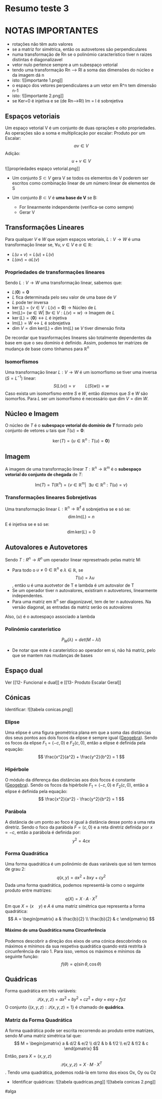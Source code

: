 # Resumo teste 3
# NOTAS IMPORTANTES
- rotações não têm auto valores
- se a matriz for simétrica, então os autovetores são perpendiculares
- numa transformação de Rn se o polinómio característico tiver n raizes distintas é diagonalizavel 
- vetor nulo pertence sempre a um subespaço vetorial
- tendo uma transformação Rn --> Rl a soma das dimensões do núcleo e da imagem dá n
- isto:
![[importante 1.png]]
- o espaço dos vetores perpendiculares a um vetor em R^n tem dimensão n-1
- isto:
![[importante 2.png]]
- se Ker=0 é injetiva e se (de Rn—>Rl) Im = l é sobrejetiva

## Espaços vetoriais
Um espaço vetorial V é um conjunto de duas oprações e oito propriedades. As operações são a soma e multiplicação por escalar:
Produto por um Escalar:
$$ \alpha v \in V $$
Adição:
$$ u + v \in V $$
![[propriedades espaço vetorial.png]]
- Um conjunto $S \subset V$ gera V se todos os elementos de V poderem ser escritos como combinação linear de um número linear de elementos de S

- Um conjunto $B\subset V$ é **uma base de V** se B:
    - For linearmente independente (verifica-se como sempre)
    - Gerar V 

## Transformações Lineares
Para qualquer $V$ e $W$ que sejam espaços vetoriais, $L: V \to W$ é uma transformação linear se, $\forall u, v \in V$ e $\alpha \in \mathbb R$:
- $L(u + v) = L(u) + L(v)$
- $L(\alpha v) = \alpha L(v)$

### Propriedades de transformações lineares
Sendo $L: V \to W$ uma transformação linear, sabemos que:

- $L(\textbf{0}) = \textbf{0}$
- $L$ fica determinada pelo seu valor de uma base de $V$
- $L$ pode ter inversa
- $\ker(L) = \{v\in V: L(v) = \textbf{0} \}$ → Núcleo de $L$
- $\text{Im}(L) =$ $\{w\in W|\ \exists v \in V: L(v) = w \}$ → Imagem de $L$
- $\ker(L) = \{\textbf{0}\} \leftrightarrow L \text{ é injetiva}$
- $\text{Im}(L) = W \leftrightarrow L \text{ é sobrejetiva}$
- $\text{dim } V = \text{dim ker}(L) + \text{dim Im}(L)$ se $V$ tiver dimensão finita

De recordar que trasnformações lineares são totalmente dependentes da base em que o seu domínio é definido. Assim, podemos ter matrizes de mudança de base como tínhamos para $\mathbb R^n$

### Isomorfismos
Uma transformação linear $L: V \to W$ é um isomorfismo se tiver uma inversa ($S=L^{-1}$) linear:
$$ S(L(v)) = v \quad\quad L(S(w)) = w $$
Caso exista um isomorfismo entre $S$ e $W$, então dizemos que $S$ e $W$ são isomorfos.
Para $L$ ser um isomorfismo é necessário que $\text{dim }V = \text{dim }W$.

## Núcleo e Imagem
O núcleo de $T$ é o **subespaço vetorial do domínio de $T$** formado pelo conjunto de vetores $u$ tais que $T(u) = \textbf{0}$:

$$ \ker(T) = \{u \in \mathbb R^n: T(u) = \textbf{0} \} $$
## Imagem

A imagem de uma transformação linear $T: \mathbb R^n \to \mathbb R^m$ é o **subespaço vetorial do conjunto de chegada** de $T$:

$$ \text{Im}(T) = T(\mathbb R^n) = \{v \in \mathbb R^m|\ \ \exists u \in \mathbb R^n: T(u) = v \} $$

### Transformações lineares Sobrejetivas
Uma transformação linear $L: \mathbb R^n \to \mathbb R^\ell$ é sobrejetiva se e só se:
$$ \dim \text{Im}(L) = n $$
E é injetiva se e só se:
$$ \dim \text{ker}(L) = 0 $$

## Autovalores e Autovetores
Sendo $T:R^n\rightarrow R^n$ um operador linear represetnado pelas matriz M:
- Para todo o $u\neq 0 \in \mathbb R^n$ e $\lambda\in \mathbb R$, se
$$T(u)=\lambda u$$
, então u é uma auotvetor de T e lambda é um autovalor de T
- Se um operador tiver n autovalores, existiram n autovetores, linearmente independentes.
- Para uma matriz em $\mathbb R^n$ ser diagonizavel, tem de ter n autovalores. Na versão diagonal, as entradas da matriz serão os autovalores

Also, $\langle u\rangle$ é o autoespaço associado a lambda

### Polinómio caraterístico
$$P_M(\lambda)=det(M-\lambda I)$$
- De notar que este é caraterístico ao operador em si, não há matriz, pelo que se mantem nas mudanças de bases

## Espaço dual
Ver [[12- Funcional e dual]] e [[13- Produto Escalar Geral]]

## Cónicas
Identificar:
![[tabela conicas.png]]
### Elipse
Uma elipse é uma figura geométrica plana em que a soma das distâncias dos seus pontos aos dois focos da elipse é sempre igual ([Geogebra](https://www.geogebra.org/m/xBg4a4YQ)).
Sendo os focos da elipse $F_1 = (-c, 0)$ e $F_2(c, 0)$, então a elipse é definida pela equação:
$$ \frac{x^2}{a^2} + \frac{y^2}{b^2} = 1 $$

### Hipérbole
O módulo da diferença das distâncias aos dois focos é constante ([Geogebra](https://www.geogebra.org/m/FVfq4Sz3)).
Sendo os focos da hipérbole $F_1 = (-c, 0)$ e $F_2(c, 0)$, então a elipse é definida pela equação:
$$ \frac{x^2}{a^2} - \frac{y^2}{b^2} = 1 $$

### Parábola
A distância de um ponto ao foco é igual à distância desse ponto a uma reta diretriz.
Sendo o foco da parábola $F = (c, 0)$ e a reta diretriz definida por $x = -c$, então a parábola é definida por:
$$ y^2 = 4cx $$
### Forma Quadrática
Uma forma quadrática é um polinómio de duas variáveis que só tem termos de grau 2:
$$ q(x, y) = ax^2 + bxy + cy^2 $$
Dada uma forma quadrática, podemos representá-la como o seguinte produto entre matrizes:
$$ q(X) = X \cdot A \cdot X^T $$
Em que $X = (x\quad y)$ e $A$ é uma matriz simétrica que representa a forma quadrática:
$$ A = \begin{pmatrix}
a & \frac{b}{2} \\
\frac{b}{2} & c
\end{pmatrix} $$

#### Máximo de uma Quadrática numa Circunferência
Podemos descobrir a direção dos eixos de uma cónica descobrindo os máximos e mínimos da sua respetiva quadrática quando está restrita à circunferência de raio $1$.
Para isso, vemos os máximos e mínimos da seguinte função:
$$ f(\theta) = q(\sin\theta, \cos\theta) $$

## Quádricas
Forma quadrática em três variáveis:
$$ \mathcal{Q}(x, y, z) = ax^2 + by^2 + cz^2 + dxy + exy + fyz $$
O conjunto $\{(x, y, z): \mathcal{Q}(x, y, z) = 1\}$ é chamado de **quádrica**.

### Matriz da Forma Quadrática
A forma quadrática pode ser escrita recorrendo ao produto entre matrizes, sendo $M$ uma matriz simétrica tal que:
$$ M = \begin{pmatrix}
a & d/2 & e/2 \\ d/2 & b & f/2 \\ e/2 & f/2 & c
\end{pmatrix} $$
Então, para $X = (x, y, z)$
$$ \mathcal{Q}(x, y, z) = X \cdot M \cdot X^T $$
. Tendo uma quadrática, podemos rodá-la em torno dos eixos Ox, Oy ou Oz
- Identificar quádricas:
![[tabela quadricas.png]]
![[tabela conicas 2.png]]

#alga